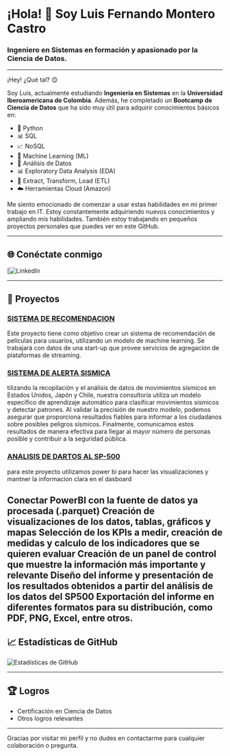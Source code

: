# ¡Hola! 👋 Soy Luis Fernando Montero Castro

### Ingeniero en Sistemas en formación y apasionado por la Ciencia de Datos.

---

¡Hey! ¿Qué tal? 😊

Soy Luis, actualmente estudiando **Ingeniería en Sistemas** en la **Universidad Iberoamericana de Colombia**. Además, he completado un **Bootcamp de Ciencia de Datos** que ha sido muy útil para adquirir conocimientos básicos en:

- 🐍 Python
- 📊 SQL
- 📈 NoSQL
- 🤖 Machine Learning (ML)
- 🧮 Análisis de Datos
- 📊 Exploratory Data Analysis (EDA)
- 🔄 Extract, Transform, Load (ETL)
- ☁️ Herramientas Cloud (Amazon)

Me siento emocionado de comenzar a usar estas habilidades en mi primer trabajo en IT. Estoy constantemente adquiriendo nuevos conocimientos y ampliando mis habilidades. También estoy trabajando en pequeños proyectos personales que puedes ver en este GitHub.

---

## 🌐 Conéctate conmigo

[![LinkedIn](https://www.linkedin.com/in/luis-fernando-montero-castro-711b6524b/)

---

## 🚀 Proyectos

### [SISTEMA DE RECOMENDACION](https://github.com/luisfer2405/PI_HDT_07_FEB_2023)
Este proyecto tiene como objetivo crear un sistema de recomendación de películas para usuarios, utilizando un modelo de machine learning. Se trabajará con datos de una start-up que provee servicios de agregación de plataformas de streaming.

### [SISTEMA DE ALERTA SISMICA](https://github.com/jhonvelasque/SEISMIC_ALERT_SYSTEM)
tilizando la recopilación y el análisis de datos de movimientos sísmicos en Estados Unidos, Japón y Chile, nuestra consultoría utiliza un modelo específico de aprendizaje automático para clasificar movimientos sísmicos y detectar patrones. Al validar la precisión de nuestro modelo, podemos asegurar que proporciona resultados fiables para informar a los ciudadanos sobre posibles peligros sísmicos. Finalmente, comunicamos estos resultados de manera efectiva para llegar al mayor número de personas posible y contribuir a la seguridad pública.

### [ANALISIS DE DARTOS AL SP-500](https://github.com/luisfer2405/PI_Hr_ANALYTICS)
para este proyecto utilizamos power bi para hacer las visualizaciones y mantner la informacion clara en el dasboard

Conectar PowerBI con la fuente de datos ya procesada (.parquet) Creación de visualizaciones de los datos, tablas, gráficos y mapas Selección de los KPIs a medir, creación de medidas y calculo de los indicadores que se quieren evaluar Creación de un panel de control que muestre la información más importante y relevante Diseño del informe y presentación de los resultados obtenidos a partir del análisis de los datos del SP500 Exportación del informe en diferentes formatos para su distribución, como PDF, PNG, Excel, entre otros.
---

## 📈 Estadísticas de GitHub

![Estadísticas de GitHub](https://github-readme-stats.vercel.app/api?username=luisfer2405&show_icons=true&theme=radical)

---

## 🏆 Logros

- Certificación en Ciencia de Datos
- Otros logros relevantes

---

Gracias por visitar mi perfil y no dudes en contactarme para cualquier colaboración o pregunta.

